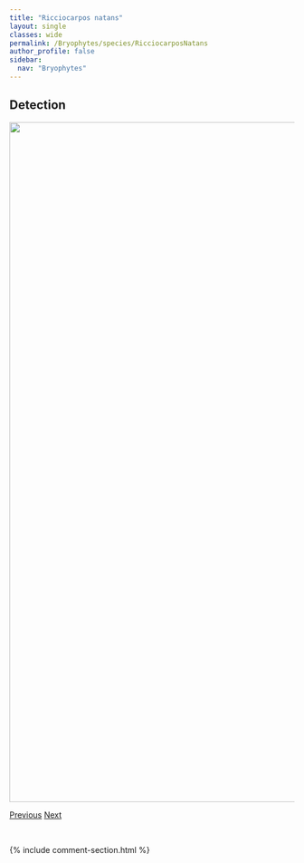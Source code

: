 ```yaml
---
title: "Ricciocarpos natans"
layout: single
classes: wide
permalink: /Bryophytes/species/RicciocarposNatans
author_profile: false
sidebar:
  nav: "Bryophytes"
---
```


<h2>Detection</h2>

<a href="https://drive.google.com/uc?export=view&id=10OdOgJRJCmqhjKsOPx8UjxaEzKfiUG66">
<img src="https://drive.google.com/uc?export=view&id=10OdOgJRJCmqhjKsOPx8UjxaEzKfiUG66" height = "1200" width = "800">
</a>


<a href="/DevelopmentWebsite/Bryophytes/species/RicciaFluitans" class="pagination--pager" title="Riccia fluitans">Previous</a> <a href="/DevelopmentWebsite/Bryophytes/species/RoelliaRoellii" class="pagination--pager" title="Roellia roellii">Next</a>

<p>&nbsp;</p>

{% include comment-section.html %}
